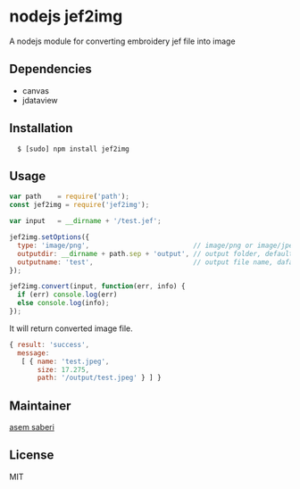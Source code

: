# nodejs jef2img

A nodejs module for converting embroidery jef file into image

## Dependencies
- canvas
- jdataview


## Installation
```
  $ [sudo] npm install jef2img
```

## Usage

```javascript
var path    = require('path');
const jef2img = require('jef2img');

var input   = __dirname + '/test.jef';

jef2img.setOptions({
  type: 'image/png',                          // image/png or image/jpeg, default image/png
  outputdir: __dirname + path.sep + 'output', // output folder, default null (if null given, then it will create folder name same as file name)
  outputname: 'test',                         // output file name, dafault null (if null given, then it will create image name same as input name)
});

jef2img.convert(input, function(err, info) {
  if (err) console.log(err)
  else console.log(info);
});

```

It will return converted image file.

```javascript
{ result: 'success',
  message: 
   [ { name: 'test.jpeg',
       size: 17.275,
       path: '/output/test.jpeg' } ] }
```

## Maintainer
[asem saberi][0]

## License
MIT

[0]: https://github.com/akjabay/jef2img.git
